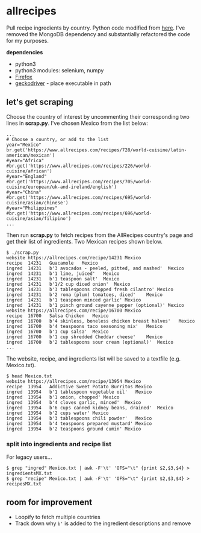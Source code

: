 # allrecipes

Pull recipe ingredients by country. Python code modified from [here](https://nycdatascience.com/blog/student-works/recipes-scraping-top-20-recipes-allrecipes/). I've removed the MongoDB dependency and substantially refactored the code for my purposes.

**dependencies**

* python3
* python3 modules: selenium, numpy
* [Firefox](https://www.mozilla.org/en-US/firefox/new/)
* [geckodriver](https://github.com/mozilla/geckodriver/releases) - place executable in path 

## let's get scraping
Choose the country of interest by uncommenting their corresponding two lines in **scrap.py**. I've chosen Mexico from the list below:

```
...
# Choose a country, or add to the list
year="Mexico"
br.get('https://www.allrecipes.com/recipes/728/world-cuisine/latin-american/mexican')
#year="Africa"
#br.get('https://www.allrecipes.com/recipes/226/world-cuisine/african')
#year="England"
#br.get('https://www.allrecipes.com/recipes/705/world-cuisine/european/uk-and-ireland/english')
#year="China"
#br.get('https://www.allrecipes.com/recipes/695/world-cuisine/asian/chinese')
#year="Philippines"
#br.get('https://www.allrecipes.com/recipes/696/world-cuisine/asian/filipino')
...
```

Then run **scrap.py** to fetch recipes from the AllRecipes country's page and get their list of ingredients. Two Mexican recipes shown below.

```
$ ./scrap.py
website	https://allrecipes.com/recipe/14231	Mexico
recipe	14231	Guacamole	Mexico
ingred	14231	b'3 avocados - peeled, pitted, and mashed'	Mexico
ingred	14231	b'1 lime, juiced'	Mexico
ingred	14231	b'1 teaspoon salt'	Mexico
ingred	14231	b'1/2 cup diced onion'	Mexico
ingred	14231	b'3 tablespoons chopped fresh cilantro'	Mexico
ingred	14231	b'2 roma (plum) tomatoes, diced'	Mexico
ingred	14231	b'1 teaspoon minced garlic'	Mexico
ingred	14231	b'1 pinch ground cayenne pepper (optional)'	Mexico
website	https://allrecipes.com/recipe/16700	Mexico
recipe	16700	Salsa Chicken	Mexico
ingred	16700	b'4 skinless, boneless chicken breast halves'	Mexico
ingred	16700	b'4 teaspoons taco seasoning mix'	Mexico
ingred	16700	b'1 cup salsa'	Mexico
ingred	16700	b'1 cup shredded Cheddar cheese'	Mexico
ingred	16700	b'2 tablespoons sour cream (optional)'	Mexico
...
```

The website, recipe, and ingredients list will be saved to a textfile (e.g. Mexico.txt). 

```
$ head Mexico.txt
website	https://allrecipes.com/recipe/13954	Mexico
recipe	13954	Addictive Sweet Potato Burritos	Mexico
ingred	13954	b'1 tablespoon vegetable oil'	Mexico
ingred	13954	b'1 onion, chopped'	Mexico
ingred	13954	b'4 cloves garlic, minced'	Mexico
ingred	13954	b'6 cups canned kidney beans, drained'	Mexico
ingred	13954	b'2 cups water'	Mexico
ingred	13954	b'3 tablespoons chili powder'	Mexico
ingred	13954	b'4 teaspoons prepared mustard'	Mexico
ingred	13954	b'2 teaspoons ground cumin'	Mexico
```

### split into ingredients and recipe list

For legacy users...

```
$ grep "ingred" Mexico.txt | awk -F'\t' 'OFS="\t" {print $2,$3,$4} > ingredientsMX.txt
$ grep "recipe" Mexico.txt | awk -F'\t' 'OFS="\t" {print $2,$3,$4} > recipesMX.txt

```

## room for improvement

* Loopify to fetch multiple countries
* Track down why `b'` is added to the ingredient descriptions and remove
